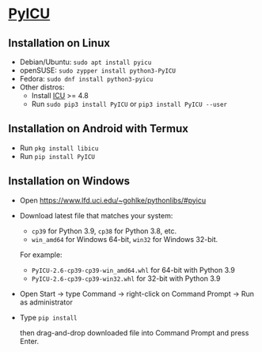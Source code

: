 # [PyICU](https://pyicu.org)

Installation on Linux
---------------------
- Debian/Ubuntu: `sudo apt install pyicu`
- openSUSE: `sudo zypper install python3-PyICU`
- Fedora: `sudo dnf install python3-pyicu`
- Other distros:
	+ Install [ICU](http://site.icu-project.org/) >= 4.8
	+ Run `sudo pip3 install PyICU` or `pip3 install PyICU --user`


Installation on Android with Termux
---------------------
- Run `pkg install libicu`
- Run `pip install PyICU`


Installation on Windows
---------------------
- Open https://www.lfd.uci.edu/~gohlke/pythonlibs/#pyicu
- Download latest file that matches your system:
	+ `cp39` for Python 3.9, `cp38` for Python 3.8, etc.
	+ `win_amd64` for Windows 64-bit, `win32` for Windows 32-bit.

	For example:
	+ `PyICU‑2.6‑cp39‑cp39‑win_amd64.whl` for 64-bit with Python 3.9
	+ `PyICU‑2.6‑cp39‑cp39‑win32.whl` for 32-bit with Python 3.9

- Open Start -> type Command -> right-click on Command Prompt -> Run as administrator
- Type `pip install `

	then drag-and-drop downloaded file into Command Prompt and press Enter.

